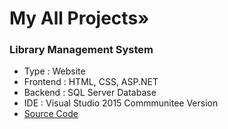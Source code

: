 # My All Projects»

### Library Management System
- Type : Website
- Frontend : HTML, CSS, ASP.NET
- Backend : SQL Server Database
- IDE : Visual Studio 2015 Commmunitee Version
- [Source Code](https://github.com/VrushankBardolia/library-management.git)
